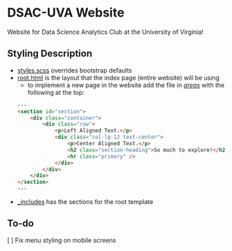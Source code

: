 # DSAC-UVA Website

Website for Data Science Analytics Club at the University of Virginia!

## Styling Description

-   [styles.scss](_sass/styles.scss) overrides bootstrap defaults
-   [root.html](_layouts/root.html) is the layout that the index page (entire website) will be using
    -   to implement a new page in the website add the file in [_areas_](_areas) with the following at the top:
    ```html
    --- 
    <section id="section">
        <div class="container">
            <div class="row">
                <p>Left Aligned Text.</p>
                <div class="col-lg-12 text-center">
                    <p>Center Aligned Text.</p>
                    <h2 class="section-heading">So much to explore!</h2>
                    <hr class="primary" />
                </div>
            </div>
        </div>
    </section>
    ---
    ```
-   [\_includes](_includes) has the sections for the root template

## To-do

[ ] Fix menu styling on mobile screens